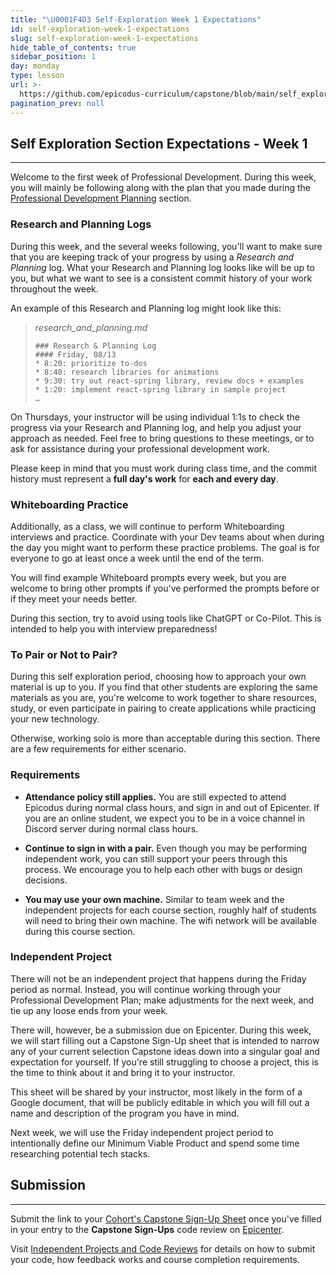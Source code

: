 ```yaml
---
title: "\U0001F4D3 Self-Exploration Week 1 Expectations"
id: self-exploration-week-1-expectations
slug: self-exploration-week-1-expectations
hide_table_of_contents: true
sidebar_position: 1
day: monday
type: lesson
url: >-
  https://github.com/epicodus-curriculum/capstone/blob/main/self_exploration_week_1.md
pagination_prev: null
---
```


## Self Exploration Section Expectations - Week 1
---
Welcome to the first week of Professional Development. During this week, you will mainly be following along with the plan that you made during the [Professional Development Planning](https://full-time.learnhowtoprogram.com/capstone/capstone-week-1/professional-development---planning) section.


### Research and Planning Logs


During this week, and the several weeks following, you'll want to make sure that you are keeping track of your progress by using a *Research and Planning* log. What your Research and Planning log looks like will be up to you, but what we want to see is a consistent commit history of your work throughout the week.


An example of this Research and Planning log might look like this:


>*research_and_planning.md*
>
>```
>### Research & Planning Log
>#### Friday, 08/13
>* 8:20: prioritize to-dos
>* 8:40: research libraries for animations
>* 9:30: try out react-spring library, review docs + examples
>* 1:20: implement react-spring library in sample project
>…
>```


On Thursdays, your instructor will be using individual 1:1s to check the progress via your Research and Planning log, and help you adjust your approach as needed. Feel free to bring questions to these meetings, or to ask for assistance during your professional development work.
 
Please keep in mind that you must work during class time, and the commit history must represent a **full day's work** for **each and every day**.


### Whiteboarding Practice


Additionally, as a class, we will continue to perform Whiteboarding interviews and practice. Coordinate with your Dev teams about when during the day you might want to perform these practice problems. The goal is for everyone to go at least once a week until the end of the term.


You will find example Whiteboard prompts every week, but you are welcome to bring other prompts if you've performed the prompts before or if they meet your needs better.


During this section, try to avoid using tools like ChatGPT or Co-Pilot. This is intended to help you with interview preparedness!


### To Pair or Not to Pair?


During this self exploration period, choosing how to approach your own material is up to you. If you find that other students are exploring the same materials as you are, you're welcome to work together to share resources, study, or even participate in pairing to create applications while practicing your new technology.


Otherwise, working solo is more than acceptable during this section. There are a few requirements for either scenario.


### Requirements


* **Attendance policy still applies.** You are still expected to attend Epicodus during normal class hours, and sign in and out of Epicenter. If you are an online student, we expect you to be in a voice channel in Discord server during normal class hours.


* **Continue to sign in with a pair.** Even though you may be performing independent work, you can still support your peers through this process. We encourage you to help each other with bugs or design decisions.


* **You may use your own machine.** Similar to team week and the independent projects for each course section, roughly half of  students will need to bring their own machine. The wifi network will be available during this course section.


### Independent Project


There will not be an independent project that happens during the Friday period as normal. Instead, you will continue working through your Professional Development Plan; make adjustments for the next week, and tie up any loose ends from your week.


There will, however, be a submission due on Epicenter. During this week, we will start filling out a Capstone Sign-Up sheet that is intended to narrow any of your current selection Capstone ideas down into a singular goal and expectation for yourself. If you're still struggling to choose a project, this is the time to think about it and bring it to your instructor.


This sheet will be shared by your instructor, most likely in the form of a Google document, that will be publicly editable in which you will fill out a name and description of the program you have in mind.


Next week, we will use the Friday independent project period to intentionally define our Minimum Viable Product and spend some time researching potential tech stacks.


## Submission
---


Submit the link to your [Cohort's Capstone Sign-Up Sheet](https://docs.google.com/spreadsheets/d/12bYJwwhD-w-DBocdE0Fg4hQy8zMvYuK5mr8C7dk8-TU/edit#gid=0) once you've filled in your entry to the **Capstone Sign-Ups**  code review on [Epicenter](https://epicenter.epicodus.com/).


Visit [Independent Projects and Code Reviews](/pre-work/getting-started-at-epicodus/independent-projects-and-code-reviews) for details on how to submit your code, how feedback works and course completion requirements.